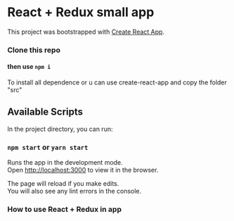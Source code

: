 # React + Redux small app

This project was bootstrapped with [Create React App](https://github.com/facebook/create-react-app).

### Clone this repo

#### then use `npm i`

To install all dependence or u can use create-react-app and copy the folder "src"

## Available Scripts

In the project directory, you can run:

### `npm start` or `yarn start`

Runs the app in the development mode.<br>
Open [http://localhost:3000](http://localhost:3000) to view it in the browser.

The page will reload if you make edits.<br>
You will also see any lint errors in the console.

### How to use React + Redux in app

